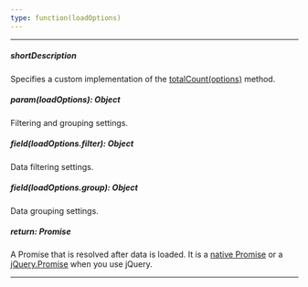 ```yaml
---
type: function(loadOptions)
---
```

---
##### shortDescription
Specifies a custom implementation of the [totalCount(options)](/api-reference/30%20Data%20Layer/Store/3%20Methods/totalCount(options).md '/Documentation/ApiReference/Data_Layer/CustomStore/Methods/#totalCountoptions') method.

##### param(loadOptions): Object
Filtering and grouping settings.

##### field(loadOptions.filter): Object
Data filtering settings.

##### field(loadOptions.group): Object
Data grouping settings.

##### return: Promise<Number>
A Promise that is resolved after data is loaded. It is a [native Promise](https://developer.mozilla.org/en-US/docs/Web/JavaScript/Reference/Global_Objects/Promise) or a [jQuery.Promise](https://api.jquery.com/Types/#Promise) when you use jQuery.

---
